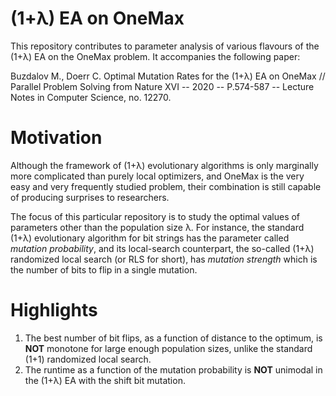 # (1+λ) EA on OneMax

This repository contributes to parameter analysis
of various flavours of the (1+λ) EA on the OneMax problem.
It accompanies the following paper:

Buzdalov M., Doerr C. Optimal Mutation Rates for the (1+λ) EA on OneMax
// Parallel Problem Solving from Nature XVI -- 2020 -- P.574-587 -- Lecture Notes in Computer Science, no. 12270.

# Motivation

Although the framework of (1+λ) evolutionary algorithms
is only marginally more complicated than purely local optimizers,
and OneMax is the very easy and very frequently studied problem,
their combination is still capable of producing surprises to researchers.

The focus of this particular repository is to study the optimal
values of parameters other than the population size λ.
For instance, the standard (1+λ) evolutionary algorithm
for bit strings has the parameter called *mutation probability*,
and its local-search counterpart, the so-called (1+λ) randomized local search
(or RLS for short), has *mutation strength* which is the number of bits to flip
in a single mutation. 

# Highlights

1. The best number of bit flips, as a function of distance to the optimum, is **NOT** monotone for large enough population sizes, unlike the standard (1+1) randomized local search.
2. The runtime as a function of the mutation probability is **NOT** unimodal in the (1+λ) EA with the shift bit mutation.
